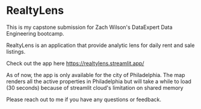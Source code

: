 # RealtyLens

This is my capstone submission for Zach Wilson's DataExpert Data Engineering bootcamp.

RealtyLens is an application that provide analytic lens for daily rent and sale listings.

Check out the app here https://realtylens.streamlit.app/

As of now, the app is only available for the city of Philadelphia.
The map renders all the active properties in Philadelphia but will take a while to load (30 seconds) because of streamlit cloud's limitation on shared memory

Please reach out to me if you have any questions or feedback. 
